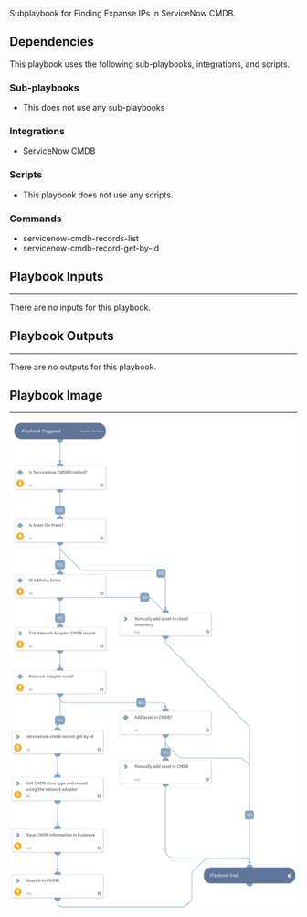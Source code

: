 Subplaybook for Finding Expanse IPs in ServiceNow CMDB.

## Dependencies
This playbook uses the following sub-playbooks, integrations, and scripts.

### Sub-playbooks
* This does not use any sub-playbooks

### Integrations
* ServiceNow CMDB

### Scripts
* This playbook does not use any scripts.

### Commands
* servicenow-cmdb-records-list
* servicenow-cmdb-record-get-by-id

## Playbook Inputs
---
There are no inputs for this playbook.

## Playbook Outputs
---
There are no outputs for this playbook.

## Playbook Image
---
![Expanse Check ServiceNow CMDB](./../doc_files/Expanse_Check_ServiceNow_CMDB.png)
